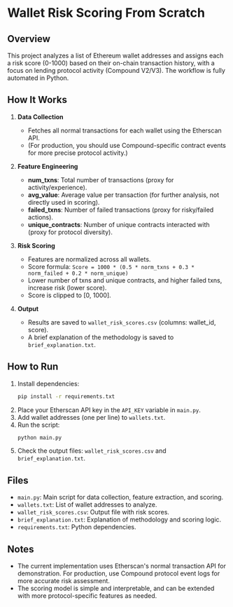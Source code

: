 # Wallet Risk Scoring From Scratch

## Overview
This project analyzes a list of Ethereum wallet addresses and assigns each a risk score (0-1000) based on their on-chain transaction history, with a focus on lending protocol activity (Compound V2/V3). The workflow is fully automated in Python.

## How It Works
1. **Data Collection**
   - Fetches all normal transactions for each wallet using the Etherscan API.
   - (For production, you should use Compound-specific contract events for more precise protocol activity.)

2. **Feature Engineering**
   - **num_txns**: Total number of transactions (proxy for activity/experience).
   - **avg_value**: Average value per transaction (for further analysis, not directly used in scoring).
   - **failed_txns**: Number of failed transactions (proxy for risky/failed actions).
   - **unique_contracts**: Number of unique contracts interacted with (proxy for protocol diversity).

3. **Risk Scoring**
   - Features are normalized across all wallets.
   - Score formula: `Score = 1000 * (0.5 * norm_txns + 0.3 * norm_failed + 0.2 * norm_unique)`
   - Lower number of txns and unique contracts, and higher failed txns, increase risk (lower score).
   - Score is clipped to [0, 1000].

4. **Output**
   - Results are saved to `wallet_risk_scores.csv` (columns: wallet_id, score).
   - A brief explanation of the methodology is saved to `brief_explanation.txt`.

## How to Run
1. Install dependencies:
   ```bash
   pip install -r requirements.txt
   ```
2. Place your Etherscan API key in the `API_KEY` variable in `main.py`.
3. Add wallet addresses (one per line) to `wallets.txt`.
4. Run the script:
   ```bash
   python main.py
   ```
5. Check the output files: `wallet_risk_scores.csv` and `brief_explanation.txt`.

## Files
- `main.py`: Main script for data collection, feature extraction, and scoring.
- `wallets.txt`: List of wallet addresses to analyze.
- `wallet_risk_scores.csv`: Output file with risk scores.
- `brief_explanation.txt`: Explanation of methodology and scoring logic.
- `requirements.txt`: Python dependencies.

## Notes
- The current implementation uses Etherscan's normal transaction API for demonstration. For production, use Compound protocol event logs for more accurate risk assessment.
- The scoring model is simple and interpretable, and can be extended with more protocol-specific features as needed.
